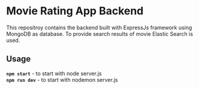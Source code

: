 # Movie Rating App Backend
This repositroy contains the backend built with ExpressJs framework using MongoDB as database. To provide search results of movie Elastic Search is used.

## Usage

**`npm start`** - to start with node server.js <br>
**`npm run dev`** - to start with nodemon server.js
